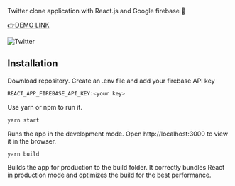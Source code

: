 Twitter clone application with React.js and Google firebase 🧡

[👉DEMO LINK](https://twitter-clone-efa1f.web.app/)

![Twitter](https://github.com/safak/React-Twitter-Clone/blob/master/twitter.gif?raw=true)

## Installation

Download repository. Create an .env file and add your firebase API key

```bash
REACT_APP_FIREBASE_API_KEY:<your key>
```

Use yarn or npm to run it.

```bash
yarn start
```

Runs the app in the development mode.
Open http://localhost:3000 to view it in the browser.


```bash
yarn build
```
Builds the app for production to the build folder.
It correctly bundles React in production mode and optimizes the build for the best performance.
